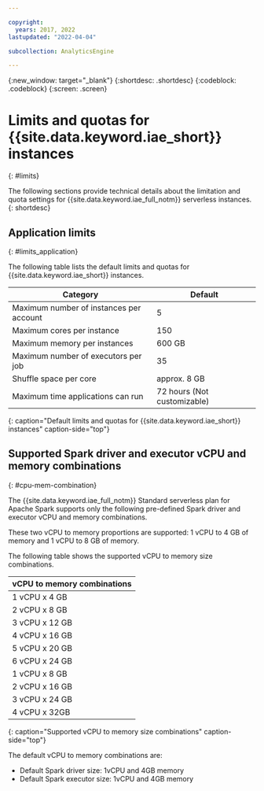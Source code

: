 ```yaml
---

copyright:
  years: 2017, 2022
lastupdated: "2022-04-04"

subcollection: AnalyticsEngine

---
```


{:new_window: target="_blank"}
{:shortdesc: .shortdesc}
{:codeblock: .codeblock}
{:screen: .screen}


# Limits and quotas for {{site.data.keyword.iae_short}} instances
{: #limits}

The following sections provide technical details about the limitation and quota settings for {{site.data.keyword.iae_full_notm}} serverless instances.
{: shortdesc}

## Application limits
{: #limits_application}

The following table lists the default limits and quotas for {{site.data.keyword.iae_short}} instances.


| Category                                |        Default         |
| --------------------------------------- | ---------------------- |
| Maximum number of instances per account |                      5 |
| Maximum cores per instance              |                    150 |
| Maximum memory per instances            |                 600 GB |
| Maximum number of executors per job     |                     35 |
| Shuffle space per core                  |           approx. 8 GB |
| Maximum time applications can run       | 72 hours (Not customizable) | 
{: caption="Default limits and quotas for {{site.data.keyword.iae_short}} instances" caption-side="top"}



## Supported Spark driver and executor vCPU and memory combinations
{: #cpu-mem-combination}

The {{site.data.keyword.iae_full_notm}} Standard serverless plan for Apache Spark  supports only the following pre-defined Spark driver and executor vCPU and memory combinations.

These two vCPU to memory proportions are supported: 1 vCPU to 4 GB of memory and 1 vCPU to 8 GB of memory.

The following table shows the supported vCPU to memory size combinations.

| vCPU to memory combinations |
| --------------------------- |
| 1 vCPU x 4 GB |
| 2 vCPU x 8 GB |
| 3 vCPU x 12 GB |
| 4 vCPU x 16 GB|
| 5 vCPU x 20 GB |
| 6 vCPU x 24 GB |
| 1 vCPU x 8 GB |
| 2 vCPU x 16 GB |
| 3 vCPU x 24 GB |
| 4 vCPU x 32GB|
{: caption="Supported vCPU to memory size combinations" caption-side="top"}


The default vCPU to memory combinations are:
- Default Spark driver size: 1vCPU and 4GB memory
- Default Spark executor size: 1vCPU and 4GB memory
